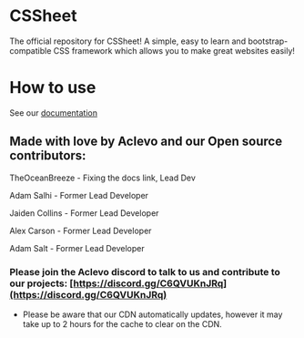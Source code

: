 # CSSheet
The official repository for CSSheet! A simple, easy to learn and bootstrap-compatible CSS framework which allows you to make great websites easily!

# How to use
See our [documentation](https://aclevo.github.io/cssheet/#/)

## Made with love by Aclevo and our Open source contributors:

TheOceanBreeze - Fixing the docs link, Lead Dev

Adam Salhi - Former Lead Developer

Jaiden Collins - Former Lead Developer

Alex Carson - Former Lead Developer

Adam Salt - Former Lead Developer

### Please join the Aclevo discord to talk to us and contribute to our projects: [https://discord.gg/C6QVUKnJRq](https://discord.gg/C6QVUKnJRq)

* Please be aware that our CDN automatically updates, however it may take up to 2 hours for the cache to clear on the CDN.
